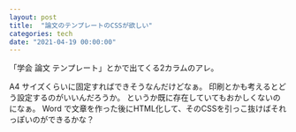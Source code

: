 ```yaml
--- 
layout: post
title:  "論文のテンプレートのCSSが欲しい"
categories: tech
date: "2021-04-19 00:00:00"
---
```


「学会 論文 テンプレート」とかで出てくる2カラムのアレ。

A4 サイズくらいに固定すればできそうなんだけどなぁ。
印刷とかも考えるとどう設定するのがいいんだろうか。
というか既に存在していてもおかしくないのになぁ。
Word で文章を作った後にHTML化して、そのCSSを引っこ抜けばそれっぽいのができるかな？

